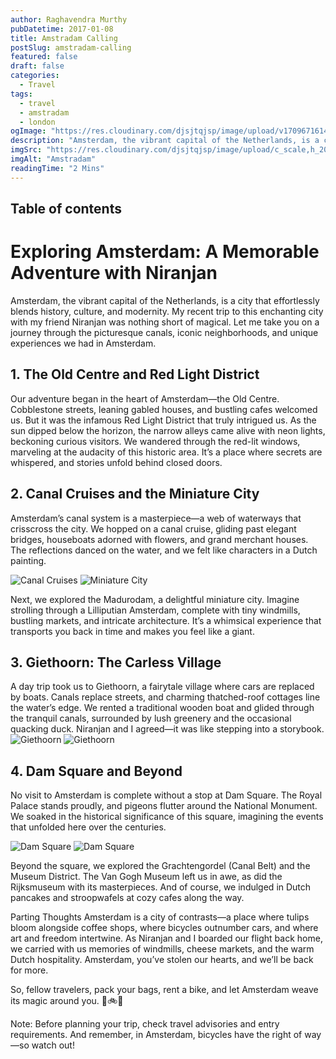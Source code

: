 ```yaml
---
author: Raghavendra Murthy
pubDatetime: 2017-01-08
title: Amstradam Calling
postSlug: amstradam-calling
featured: false
draft: false
categories:
  - Travel
tags:
  - travel
  - amstradam
  - london
ogImage: "https://res.cloudinary.com/djsjtqjsp/image/upload/v1709671614/raghavendra-murthy-blog/travel/paris/IMG_4215_qzdbc3.jpg"
description: "Amsterdam, the vibrant capital of the Netherlands, is a city that effortlessly blends history, culture, and modernity. My recent trip to this enchanting city with my friend Niranjan was nothing short of magical. Let me take you on a journey through the picturesque canals, iconic neighborhoods, and unique experiences we had in Amsterdam."
imgSrc: "https://res.cloudinary.com/djsjtqjsp/image/upload/c_scale,h_200/v1709674089/raghavendra-murthy-blog/travel/Amstradam/IMG_0807_wykqc1.jpg"
imgAlt: "Amstradam"
readingTime: "2 Mins"
---
```


## Table of contents

# Exploring Amsterdam: A Memorable Adventure with Niranjan

Amsterdam, the vibrant capital of the Netherlands, is a city that effortlessly blends history, culture, and modernity. My recent trip to this enchanting city with my friend Niranjan was nothing short of magical. Let me take you on a journey through the picturesque canals, iconic neighborhoods, and unique experiences we had in Amsterdam.

## 1. The Old Centre and Red Light District

Our adventure began in the heart of Amsterdam—the Old Centre. Cobblestone streets, leaning gabled houses, and bustling cafes welcomed us. But it was the infamous Red Light District that truly intrigued us. As the sun dipped below the horizon, the narrow alleys came alive with neon lights, beckoning curious visitors. We wandered through the red-lit windows, marveling at the audacity of this historic area. It’s a place where secrets are whispered, and stories unfold behind closed doors.

## 2. Canal Cruises and the Miniature City

Amsterdam’s canal system is a masterpiece—a web of waterways that crisscross the city. We hopped on a canal cruise, gliding past elegant bridges, houseboats adorned with flowers, and grand merchant houses. The reflections danced on the water, and we felt like characters in a Dutch painting.

![Canal Cruises](https://res.cloudinary.com/djsjtqjsp/image/upload/q_auto:low/v1709674088/raghavendra-murthy-blog/travel/Amstradam/IMG_0829_qgxsb6.jpg)
![Miniature City](https://res.cloudinary.com/djsjtqjsp/image/upload/q_auto:low/v1709674101/raghavendra-murthy-blog/travel/Amstradam/IMG_4601_jfx68u.jpg)

Next, we explored the Madurodam, a delightful miniature city. Imagine strolling through a Lilliputian Amsterdam, complete with tiny windmills, bustling markets, and intricate architecture. It’s a whimsical experience that transports you back in time and makes you feel like a giant.

## 3. Giethoorn: The Carless Village

A day trip took us to Giethoorn, a fairytale village where cars are replaced by boats. Canals replace streets, and charming thatched-roof cottages line the water’s edge. We rented a traditional wooden boat and glided through the tranquil canals, surrounded by lush greenery and the occasional quacking duck. Niranjan and I agreed—it was like stepping into a storybook.
![Giethoorn](https://res.cloudinary.com/djsjtqjsp/image/upload/q_auto:low/v1709674102/raghavendra-murthy-blog/travel/Amstradam/IMG_5031_p52rmy.jpg)
![Giethoorn](https://res.cloudinary.com/djsjtqjsp/image/upload/q_auto:low/v1709674091/raghavendra-murthy-blog/travel/Amstradam/IMG_0838_t3gvv8.jpg)

## 4. Dam Square and Beyond

No visit to Amsterdam is complete without a stop at Dam Square. The Royal Palace stands proudly, and pigeons flutter around the National Monument. We soaked in the historical significance of this square, imagining the events that unfolded here over the centuries.

![Dam Square](https://res.cloudinary.com/djsjtqjsp/image/upload/q_auto:low/v1709674103/raghavendra-murthy-blog/travel/Amstradam/IMG_4764_k3z5ah.jpg)
![Dam Square](https://res.cloudinary.com/djsjtqjsp/image/upload/q_auto:low/v1709674089/raghavendra-murthy-blog/travel/Amstradam/IMG_0826_pn3y0o.jpg)

Beyond the square, we explored the Grachtengordel (Canal Belt) and the Museum District. The Van Gogh Museum left us in awe, as did the Rijksmuseum with its masterpieces. And of course, we indulged in Dutch pancakes and stroopwafels at cozy cafes along the way.

Parting Thoughts
Amsterdam is a city of contrasts—a place where tulips bloom alongside coffee shops, where bicycles outnumber cars, and where art and freedom intertwine. As Niranjan and I boarded our flight back home, we carried with us memories of windmills, cheese markets, and the warm Dutch hospitality. Amsterdam, you’ve stolen our hearts, and we’ll be back for more.

So, fellow travelers, pack your bags, rent a bike, and let Amsterdam weave its magic around you. 🌷🚲✨

Note: Before planning your trip, check travel advisories and entry requirements. And remember, in Amsterdam, bicycles have the right of way—so watch out!

